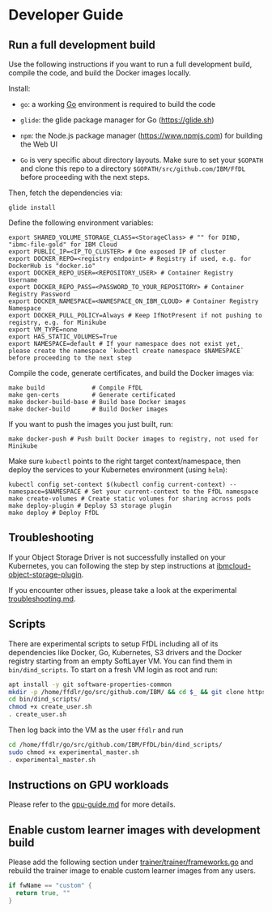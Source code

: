 # Developer Guide

## Run a full development build

Use the following instructions if you want to run a full development build, compile the code, and build the
Docker images locally.

Install:

* `go`: a working [Go](https://golang.org/) environment is required to build the code

* `glide`: the glide package manager for Go (https://glide.sh)

* `npm`: the Node.js package manager (https://www.npmjs.com) for building the Web UI

* `Go` is very specific about directory layouts. Make sure to set your `$GOPATH` and clone this repo to a directory
`$GOPATH/src/github.com/IBM/FfDL` before proceeding with the next steps.

Then, fetch the dependencies via:
```shell
glide install
```

Define the following environment variables:
```shell
export SHARED_VOLUME_STORAGE_CLASS=<StorageClass> # "" for DIND, "ibmc-file-gold" for IBM Cloud
export PUBLIC_IP=<IP_TO_CLUSTER> # One exposed IP of cluster
export DOCKER_REPO=<registry endpoint> # Registry if used, e.g. for DockerHub is "docker.io"
export DOCKER_REPO_USER=<REPOSITORY_USER> # Container Registry Username
export DOCKER_REPO_PASS=<PASSWORD_TO_YOUR_REPOSITORY> # Container Registry Password
export DOCKER_NAMESPACE=<NAMESPACE_ON_IBM_CLOUD> # Container Registry Namespace
export DOCKER_PULL_POLICY=Always # Keep IfNotPresent if not pushing to registry, e.g. for Minikube
export VM_TYPE=none
export HAS_STATIC_VOLUMES=True
export NAMESPACE=default # If your namespace does not exist yet, please create the namespace `kubectl create namespace $NAMESPACE` before proceeding to the next step
```

Compile the code, generate certificates, and build the Docker images via:
```shell
make build             # Compile FfDL
make gen-certs         # Generate certificated
make docker-build-base # Build base Docker images
make docker-build      # Build Docker images
```

If you want to push the images you just built, run:
```shell
make docker-push # Push built Docker images to registry, not used for Minikube
```

Make sure `kubectl` points to the right target context/namespace, then deploy the services to your Kubernetes
environment (using `helm`):
```shell
kubectl config set-context $(kubectl config current-context) --namespace=$NAMESPACE # Set your current-context to the FfDL namespace
make create-volumes # Create static volumes for sharing across pods
make deploy-plugin # Deploy S3 storage plugin
make deploy # Deploy FfDL
```

## Troubleshooting
If your Object Storage Driver is not successfully installed on your Kubernetes, you can following the step by step instructions at [ibmcloud-object-storage-plugin](https://github.com/IBM/ibmcloud-object-storage-plugin).

If you encounter other issues, please take a look at the experimental [troubleshooting.md](./troubleshooting.md).


## Scripts
There are experimental scripts to setup FfDL including all of its dependencies like Docker, Go, Kubernetes, S3 drivers and the Docker registry starting from an empty SoftLayer VM.
You can find them in `bin/dind_scripts`. To start on a fresh VM login as root and run:
```bash
apt install -y git software-properties-common
mkdir -p /home/ffdlr/go/src/github.com/IBM/ && cd $_ && git clone https://github.com/IBM/FfDL.git && cd FfDL
cd bin/dind_scripts/
chmod +x create_user.sh
. create_user.sh
```
Then log back into the VM as the user `ffdlr` and run
```bash
cd /home/ffdlr/go/src/github.com/IBM/FfDL/bin/dind_scripts/
sudo chmod +x experimental_master.sh
. experimental_master.sh
```

## Instructions on GPU workloads

Please refer to the [gpu-guide.md](gpu-guide.md) for more details.

## Enable custom learner images with development build

Please add the following section under [trainer/trainer/frameworks.go](../trainer/trainer/frameworks.go#L42) and rebuild the trainer image to enable custom learner images from any users.

``` go
if fwName == "custom" {
  return true, ""
}
```
